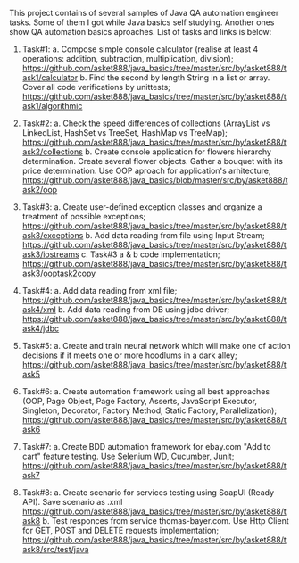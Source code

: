 This project contains of several samples of Java QA automation engineer tasks.
Some of them I got while Java basics self studying. Another ones show QA automation basics aproaches.
List of tasks and links is below:

1) Task#1:
        a. Compose simple console calculator (realise at least 4 operations: addition, subtraction, multiplication, division);
           https://github.com/asket888/java_basics/tree/master/src/by/asket888/task1/calculator
        b. Find the second by length String in a list or array. Cover all code verifications by unittests;
           https://github.com/asket888/java_basics/tree/master/src/by/asket888/task1/algorithmic
           
2) Task#2:
        a. Check the speed differences of collections (ArrayList vs LinkedList, HashSet vs TreeSet, HashMap vs TreeMap);
           https://github.com/asket888/java_basics/tree/master/src/by/asket888/task2/collections
        b. Create console application for flowers hierarchy determination. Create several flower objects.
           Gather a bouquet with its price determination. Use OOP aproach for application's arhitecture;
           https://github.com/asket888/java_basics/blob/master/src/by/asket888/task2/oop
           
3) Task#3:
        a. Create user-defined exception classes and organize a treatment of possible exceptions;
           https://github.com/asket888/java_basics/tree/master/src/by/asket888/task3/exceptions
        b. Add data reading from file using Input Stream;
           https://github.com/asket888/java_basics/tree/master/src/by/asket888/task3/iostreams
        c. Task#3 a & b code implementation;
           https://github.com/asket888/java_basics/tree/master/src/by/asket888/task3/ooptask2copy
           
4) Task#4:
        a. Add data reading from xml file;
           https://github.com/asket888/java_basics/tree/master/src/by/asket888/task4/xml
        b. Add data reading from DB using jdbc driver;
           https://github.com/asket888/java_basics/tree/master/src/by/asket888/task4/jdbc
           
5) Task#5:
        a. Create and train neural network which will make one of action decisions if it meets one or more hoodlums in a dark alley;
           https://github.com/asket888/java_basics/tree/master/src/by/asket888/task5
           
6) Task#6:
        a. Create automation framework using all best approaches (OOP, Page Object, Page Factory, Asserts, JavaScript Executor,
           Singleton, Decorator, Factory Method, Static Factory, Parallelization);
           https://github.com/asket888/java_basics/tree/master/src/by/asket888/task6
           
7) Task#7:
        a. Create BDD automation framework for ebay.com "Add to cart" feature testing. Use  Selenium WD, Cucumber, Junit;
           https://github.com/asket888/java_basics/tree/master/src/by/asket888/task7
           
8) Task#8:
        a. Create scenario for services testing using SoapUI (Ready API). Save scenario as .xml
           https://github.com/asket888/java_basics/tree/master/src/by/asket888/task8
        b. Test responces from service thomas-bayer.com. Use Http Client for GET, POST and DELETE requests implementation;
           https://github.com/asket888/java_basics/tree/master/src/by/asket888/task8/src/test/java
